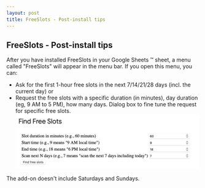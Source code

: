 ```yaml
---
layout: post
title: FreeSlots - Post-install tips
---
```


## FreeSlots - Post-install tips
After you have installed FreeSlots in your Google Sheets :tm: sheet, a menu called "FreeSlots" will appear in the menu bar.
If you open this menu, you can:
* Ask for the first 1-hour free slots in the next 7/14/21/28 days (incl. the current day)
  or
* Request the free slots with a specific duration (in minutes), day duration (eg, 9 AM to 5 PM), how many days.
Dialog box to fine tune the request for specific free slots.
![Screenshot](/images/screenshot-2025-08-15-01.png)

The add-on doesn't include Saturdays and Sundays.
